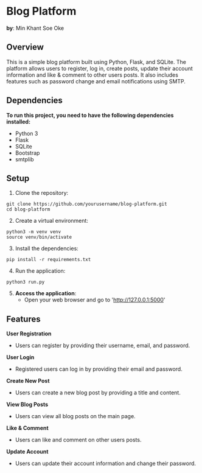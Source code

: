 # Blog Platform

**by**: Min Khant Soe Oke

## Overview

This is a simple blog platform built using Python, Flask, and SQLite. The platform allows users to register, log in, create posts, update their account information and like & comment to other users posts. It also includes features such as password change and email notifications using SMTP.

## Dependencies

**To run this project, you need to have the following dependencies installed:**

* Python 3
* Flask
* SQLite
* Bootstrap
* smtplib

## Setup

1. Clone the repository:
```
git clone https://github.com/yourusername/blog-platform.git
cd blog-platform
```

2. Create a virtual environment:
```
python3 -m venv venv
source venv/bin/activate
```

3. Install the dependencies:
```
pip install -r requirements.txt
```

4. Run the application:
```
python3 run.py
```

5. **Access the application**:
   - Open your web browser and go to 'http://127.0.0.1:5000'

## Features

**User Registration**
- Users can register by providing their username, email, and password.

**User Login**
- Registered users can log in by providing their email and password.

**Create New Post**
- Users can create a new blog post by providing a title and content.

**View Blog Posts**
- Users can view all blog posts on the main page.

**Like & Comment**
- Users can like and comment on other users posts.

**Update Account**
- Users can update their account information and change their password.

